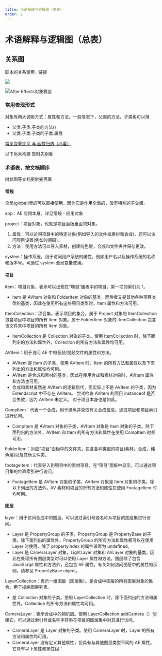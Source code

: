```yaml
---
title: 术语解释与逻辑图（总表）
order: 2
---
```


# 术语解释与逻辑图（总表）

## 关系图

脚本的关系使用 . 链接

![](https://mir.yuelili.com/2021/07/116d221977259516b447d3d5c265bfb9.png)

![After Effects对象模型](https://mir.yuelili.com/2021/07/4706589a758c8f7e4dfea600c64c466d.png)

### 常用表现形式

对象有两大调用方式：属性和方法，一般情况下，父类的方法，子类也可以用

- 父类.子类.子类的方法()
- 父类.子类.子类的子类.属性

[常见变量定义 与 函数归纳（必看）](https://www.yuelili.com/script-example-traversal/)

以下尚未构建 暂时先别看

### 术语表，按文档顺序

树状图等文档更新完再画

#### 常规

全局(global)里的可以直接使用，因为它是作用全局的，没有特别的子父级。

app：AE 应用本身。详见常规 - 应用对象

project：项目对象，也就是项目面板里面的对象。

1. 属性：可以访问项目中的特定对象(例如导入的文件或素材和合成)，还可以访问项目设置(例如时间码)。
2. 方法：使用方法可以导入素材，创建纯色层，合成和文件夹并保存更改。

system：操作系统，用于访问用户系统的属性。例如用户名以及操作系统的名称和版本号。可通过 system 全局变量使用。

#### 项目

item：项目对象，表示可以出现在“项目”面板中的项目，第一项的索引为 1。

- Item 是 AVItem 对象和 FolderItem 对象的基类，而后者又是其他各种项目类型的基类，因此在使用所有这些项目类型时，Item 属性和方法可用。

ItemCollection：项目集，表示项目的集合。属于 Project 对象的 ItemCollection 包含项目中项目的所有 Item 对象。属于 FolderItem 对象的 ItemCollection 包含该文件夹中项目的所有 Item 对象。

- ItemCollection 是 Collection 对象的子类。使用 ItemCollection 时，除下面列出的方法和属性外，Collection 的所有方法和属性均可用。

AVItem：用于访问 AE 中的音频/视频文件的属性和方法。

- AVItem 是 Item 的子类，使用 AVItem 时，Item 的所有方法和属性以及下面列出的方法和属性均可用。
- AVItem 是合成和素材的基类，因此在使用合成和素材对象时，AVItem 属性和方法也可用。
- 合成和素材虽然是 AVItem 的逻辑后代，但实际上不是 AVItem 的子类，因为 Extendscript 中不存在 AVItem。 尝试检查 AVItem 的项目 instanceof 是否会失败，因为 AVItem 未定义。 对于项目本身也是如此。

CompItem：代表一个合成，用于操纵并获取有关合成信息。通过项目和项目索引进行访问。

- CompItem 是 AVItem 对象的子类，AVItem 对象是 Item 对象的子类。除下面列出的方法外，AVItem 和 Item 的所有方法和属性在使用 CompItem 时都可用。

FolderItem：对应“项目”面板中的文件夹。包含各种类型的项目(素材，合成，纯色层)以及其他文件夹。

footageItem：代表导入到项目中的素材项目，在“项目”面板中显示。可以通过项目集的位置索引进行访问。

- FootageItem 是 AVItem 对象的子类，AVItem 对象是 Item 对象的子类。除以下列出的方法外，AV 素材和项目的所有方法和属性在使用 FootageItem 时均可用。

#### 图层

layer：用于访问合成中的图层。可以通过索引号或名称从项目的图层集进行访问。

- Layer 是 PropertyGroup 的子类，PropertyGroup 是 PropertyBase 的子类。除下面列出的属性外，PropertyGroup 的所有方法和属性都可以在使用 Layer 时使用，除了 propertyIndex 的属性设置为 undefined。
- Layer 是 CameraLayer 对象，LightLayer 对象和 AVLayer 对象的基类，因此在处理所有图层类型时可以使用 Layer 属性和方法。图层除了包含 JavaScript 属性和方法外，还包含 AE 属性。有关如何访问图层中的属性的示例，请参见 PropertyBase object。

LayerCollection：表示一组图层（图层集）。是合成中图层的所有图层对象的集合。用于操纵图层列表。

- 是 Collection 对象的子类。使用 LayerCollection 时，除下面列出的方法和属性外，Collection 的所有方法和属性均可用。

CameraLayer：表示合成中的相机层。使用 LayerCollection.addCamera（）创建它。可以通过索引号或名称字符串在项目的图层集中对其进行访问。

- CameraLayer 是 Layer 对象的子类。使用 CameraLayer 时，Layer 的所有方法和属性均可用。
- CameraLayer 没有定义其他属性，但具有与其他图层类型不同的 AE 属性。它具有以下属性和属性组：
